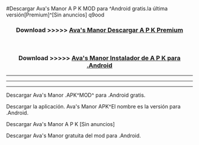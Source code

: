 #Descargar Ava's Manor  A P K MOD para ^Android gratis.la última versión[Premium]^[Sin anuncios] q9ood



<div align="center">
<h3>Download >>>>> <a href="https://es-web.web.app/?es= Ava's Manor ">Ava's Manor  Descargar A P K Premium</a></h3><br>

<h3>Download >>>>> <a href="https://es-web.web.app/?es= Ava's Manor ">Ava's Manor  Instalador de A P K para .Android</a></h3>
</div>


----------------------------------------------------------

----------------------------------------------------------

----------------------------------------------------------

Descargar Ava's Manor  .APK^MOD^ para .Android gratis.

Descargar la aplicación. Ava's Manor  APK^El nombre es la versión para .Android.

Descargar Ava's Manor  A P K [Sin anuncios]

Descargar Ava's Manor  gratuita del mod para .Android.